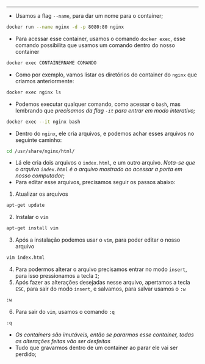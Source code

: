 ___
- Usamos a flag `--name`, para dar um nome para o container;
```zsh
docker run --name nginx -d -p 8080:80 nginx
```
- Para acessar esse container, usamos o comando `docker exec`, esse comando possibilita que usamos um comando dentro do nosso container
```zsh
docker exec CONTAINERNAME COMANDO
```
- Como por exemplo, vamos listar os diretórios do container do `nginx` que criamos anteriormente:
```zsh
docker exec nginx ls
```
- Podemos executar qualquer comando, como acessar o `bash`, mas lembrando que *precisamos da flag `-it` para entrar em modo interativo;*
```zsh
docker exec --it nginx bash
```
- Dentro do `nginx`, ele cria arquivos, e podemos achar esses arquivos no seguinte caminho:
```zsh
cd /usr/share/nginx/html/
```
- Lá ele cria dois arquivos o `index.html`, e um outro arquivo. *Nota-se que o arquivo `index.html` é o arquivo mostrado ao acessar a porta em nosso computador*;
- Para editar esse arquivos, precisamos seguir os passos abaixo:
1. Atualizar os arquivos
```zsh
apt-get update
```
2. Instalar o `vim`
```zsh
apt-get install vim
```
3. Após a instalação podemos usar o `vim`, para poder editar o nosso arquivo
```zsh
vim index.html
```
4. Para podermos alterar o arquivo precisamos entrar no modo `insert`, para isso pressionamos a tecla `I`;
5. Após fazer as alterações desejadas nesse arquivo, apertamos a tecla `ESC`, para sair do modo `insert`, e salvamos, para salvar usamos o `:w`
```zsh
:w
```
6. Para sair do `vim`, usamos o comando `:q`
```zsh
:q
```
- *Os containers são imutáveis, então se pararmos esse container, todas as alterações feitas vão ser desfeitas*
- Tudo que gravarmos dentro de um container ao parar ele vai ser perdido;
